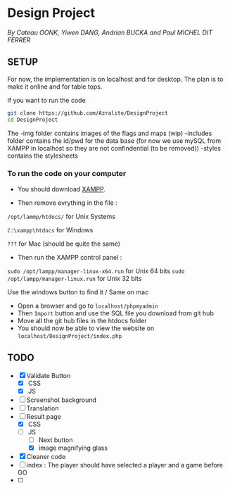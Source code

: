# Design Project

*By Cateau OONK, Yiwen DANG, Andrian BUCKA and Paul MICHEL DIT FERRER*


##  SETUP

For now, the implementation is on localhost and for desktop. The plan is to make it online and for table tops.

If you want to run the code 
```sh
git clone https://github.com/Azralite/DesignProject
cd DesignProject
```

The -img folder contains images of the flags and maps (wip)
    -includes folder contains the id/pwd for the data base (for now we use mySQL from XAMPP in localhost so they are not confindential (to be removed))
    -styles contains the stylesheets


### To run the code on your computer

- You should download [XAMPP](https://www.apachefriends.org/fr/index.html).

- Then remove evrything in the file  :

`/opt/lammp/htdocs/` for Unix Systems

`C:\xampp\htdocs` for Windows 

`???` for Mac (should be quite the same)

- Then run the XAMPP control panel :

`sudo /opt/lampp/manager-linux-x64.run` for Unix 64 bits
`sudo /opt/lampp/manager-linux.run` for Unix 32 bits

Use the windows button to find it / Same on mac

- Open a browser and go to `localhost/phpmyadmin`
- Then `Import` button and use the SQL file you download from git hub
- Move all the git hub files in the htdocs folder
- You should now be able to view the website on `localhost/DesignProject/index.php`


## TODO

- [X] Validate Button
  - [X] CSS
  - [X] JS
- [ ] Screenshot background 
- [ ] Translation
- [ ] Result page
  - [X] CSS
  - [ ] JS
    - [ ] Next button
    - [X] image magnifying glass
- [X] Cleaner code
- [ ] index : The player should have selected a player and a game before GO
- [ ] 